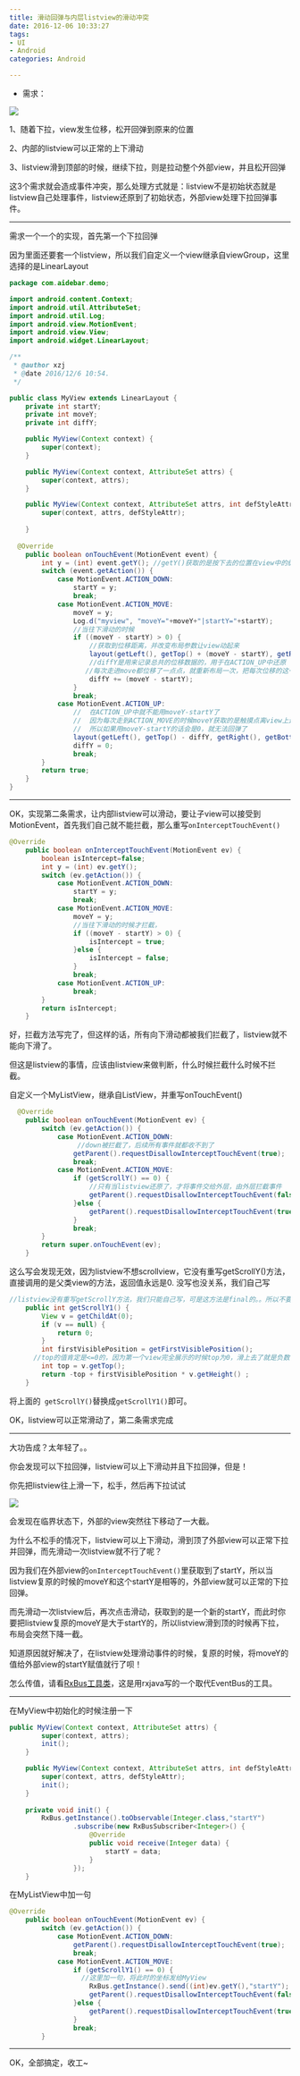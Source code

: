 ```yaml
---
title: 滑动回弹与内层listview的滑动冲突
date: 2016-12-06 10:33:27
tags: 
- UI
- Android
categories: Android

---
```

- 需求：

![](http://ooo.0o0.ooo/2016/12/06/584671a16b025.gif)

1、随着下拉，view发生位移，松开回弹到原来的位置

2、内部的listview可以正常的上下滑动

3、listview滑到顶部的时候，继续下拉，则是拉动整个外部view，并且松开回弹

这3个需求就会造成事件冲突，那么处理方式就是：listview不是初始状态就是listview自己处理事件，listview还原到了初始状态，外部view处理下拉回弹事件。

***

需求一个一个的实现，首先第一个下拉回弹

因为里面还要套一个listview，所以我们自定义一个view继承自viewGroup，这里选择的是LinearLayout

```java
package com.aidebar.demo;

import android.content.Context;
import android.util.AttributeSet;
import android.util.Log;
import android.view.MotionEvent;
import android.view.View;
import android.widget.LinearLayout;

/**
 * @author xzj
 * @date 2016/12/6 10:54.
 */

public class MyView extends LinearLayout {
    private int startY;
    private int moveY;
    private int diffY;

    public MyView(Context context) {
        super(context);
    }

    public MyView(Context context, AttributeSet attrs) {
        super(context, attrs);
    }

    public MyView(Context context, AttributeSet attrs, int defStyleAttr) {
        super(context, attrs, defStyleAttr);
      
    }
  
  @Override
    public boolean onTouchEvent(MotionEvent event) {
        int y = (int) event.getY(); //getY()获取的是按下去的位置在view中的纵坐标
        switch (event.getAction()) {
            case MotionEvent.ACTION_DOWN:
                startY = y;
                break;
            case MotionEvent.ACTION_MOVE:
                moveY = y;
                Log.d("myview", "moveY="+moveY+"|startY="+startY);
                //当往下滑动的时候
                if ((moveY - startY) > 0) {
                    //获取到位移距离，并改变布局参数让view动起来
                    layout(getLeft(), getTop() + (moveY - startY), getRight(), getBottom() + (moveY - startY));
                    //diffY是用来记录总共的位移数据的，用于在ACTION_UP中还原
                   //每次走进move都位移了一点点，就重新布局一次，把每次位移的这一点点累加起来
                    diffY += (moveY - startY);
                }
                break;
            case MotionEvent.ACTION_UP:
                //  在ACTION_UP中就不能用moveY-startY了
                //  因为每次走到ACTION_MOVE的时候moveY获取的是触摸点离view上边界的距离，在ACTION_MOVE里重新布局后moveY离上边界肯定是固定的，startY在不放手的情况下也是固定的
                //  所以如果用moveY-startY的话会是0，就无法回弹了
                layout(getLeft(), getTop() - diffY, getRight(), getBottom() - diffY);
                diffY = 0;
                break;
        }
        return true;
    }
}

```

***

OK，实现第二条需求，让内部listview可以滑动，要让子view可以接受到MotionEvent，首先我们自己就不能拦截，那么重写`onInterceptTouchEvent()`

```java
@Override
    public boolean onInterceptTouchEvent(MotionEvent ev) {
        boolean isIntercept=false;
        int y = (int) ev.getY();
        switch (ev.getAction()) {
            case MotionEvent.ACTION_DOWN:
                startY = y;
                break;
            case MotionEvent.ACTION_MOVE:
                moveY = y;
                //当往下滑动的时候才拦截，
                if ((moveY - startY) > 0) {
                    isIntercept = true;
                }else {
                    isIntercept = false;
                }
                break;
            case MotionEvent.ACTION_UP:
                break;
        }
        return isIntercept;
    }
```

好，拦截方法写完了，但这样的话，所有向下滑动都被我们拦截了，listview就不能向下滑了。

但这是listview的事情，应该由listview来做判断，什么时候拦截什么时候不拦截。

自定义一个MyListView，继承自ListView，并重写onTouchEvent()

```java
  @Override
    public boolean onTouchEvent(MotionEvent ev) {
        switch (ev.getAction()) {
            case MotionEvent.ACTION_DOWN:
           		 //down被拦截了，后续所有事件就都收不到了
                getParent().requestDisallowInterceptTouchEvent(true); 
                break;
            case MotionEvent.ACTION_MOVE:
                if (getScrollY() == 0) {
                    //只有当listview还原了，才将事件交给外层，由外层拦截事件
                    getParent().requestDisallowInterceptTouchEvent(false); 
                }else {
                    getParent().requestDisallowInterceptTouchEvent(true);
                }
                break;
        }
        return super.onTouchEvent(ev);
    }
```

这么写会发现无效，因为listview不想scrollview，它没有重写getScrollY()方法，直接调用的是父类view的方法，返回值永远是0. 没写也没关系，我们自己写

```java
//listview没有重写getScrollY方法，我们只能自己写，可是这方法是final的。。所以不要吐槽名字
    public int getScrollY1() {
        View v = getChildAt(0);
        if (v == null) {
            return 0;
        }
        int firstVisiblePosition = getFirstVisiblePosition();
      //top的值肯定是<=0的，因为第一个view完全展示的时候top为0，滑上去了就是负数
        int top = v.getTop();
        return -top + firstVisiblePosition * v.getHeight() ;
    }
```

将上面的` getScrollY()`替换成`getScrollY1()`即可。

OK，listview可以正常滑动了，第二条需求完成

***

大功告成？太年轻了。。

你会发现可以下拉回弹，listview可以上下滑动并且下拉回弹，但是！

你先把listview往上滑一下，松手，然后再下拉试试

![](http://ooo.0o0.ooo/2016/12/06/584678217cc6d.gif)

会发现在临界状态下，外部的view突然往下移动了一大截。

为什么不松手的情况下，listview可以上下滑动，滑到顶了外部view可以正常下拉并回弹，而先滑动一次listview就不行了呢？

因为我们在外部view的`onInterceptTouchEvent()`里获取到了startY，所以当listview复原的时候的moveY和这个startY是相等的，外部view就可以正常的下拉回弹。

而先滑动一次listview后，再次点击滑动，获取到的是一个新的startY，而此时你要把listview复原的moveY是大于startY的，所以listview滑到顶的时候再下拉，布局会突然下降一截。

知道原因就好解决了，在listview处理滑动事件的时候，复原的时候，将moveY的值给外部view的startY赋值就行了呗！

怎么传值，请看[RxBus工具类](https://ayanokouji-kenn.github.io/2016/08/24/20160824%20RxBus%E5%B7%A5%E5%85%B7%E7%B1%BB/)，这是用rxjava写的一个取代EventBus的工具。

***

在MyView中初始化的时候注册一下

```java
public MyView(Context context, AttributeSet attrs) {
        super(context, attrs);
        init();
    }

    public MyView(Context context, AttributeSet attrs, int defStyleAttr) {
        super(context, attrs, defStyleAttr);
        init();
    }
    
    private void init() {
        RxBus.getInstance().toObservable(Integer.class,"startY")
                .subscribe(new RxBusSubscriber<Integer>() {
                    @Override
                    public void receive(Integer data) {
                        startY = data;
                    }
                });
    }
```

在MyListView中加一句

```java
@Override
    public boolean onTouchEvent(MotionEvent ev) {
        switch (ev.getAction()) {
            case MotionEvent.ACTION_DOWN:
                getParent().requestDisallowInterceptTouchEvent(true); 
                break;
            case MotionEvent.ACTION_MOVE:
                if (getScrollY1() == 0) {
                  //这里加一句，将此时的坐标发给MyView
                    RxBus.getInstance().send((int)ev.getY(),"startY");  
                    getParent().requestDisallowInterceptTouchEvent(false); 
                }else {
                    getParent().requestDisallowInterceptTouchEvent(true);
                }
                break;
        }
```

***

OK，全部搞定，收工~